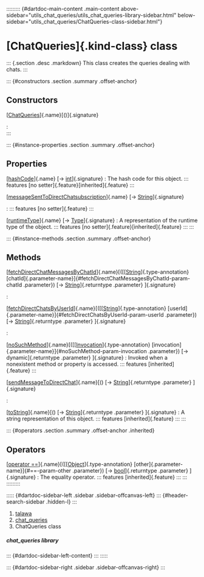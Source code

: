 ::::::::: {#dartdoc-main-content .main-content above-sidebar="utils_chat_queries/utils_chat_queries-library-sidebar.html" below-sidebar="utils_chat_queries/ChatQueries-class-sidebar.html"}
<div>

# [ChatQueries]{.kind-class} class

</div>

::: {.section .desc .markdown}
This class creates the queries dealing with chats.
:::

::: {#constructors .section .summary .offset-anchor}
## Constructors

[[ChatQueries](../utils_chat_queries/ChatQueries/ChatQueries.html)]{.name}[()]{.signature}

:   
:::

::: {#instance-properties .section .summary .offset-anchor}
## Properties

[[hashCode](https://api.flutter.dev/flutter/dart-core/Object/hashCode.html)]{.name} [→ [int](https://api.flutter.dev/flutter/dart-core/int-class.html)]{.signature}
:   The hash code for this object.
    ::: features
    [no setter]{.feature}[inherited]{.feature}
    :::

[[messageSentToDirectChatsubscription](../utils_chat_queries/ChatQueries/messageSentToDirectChatsubscription.html)]{.name} [→ [String](https://api.flutter.dev/flutter/dart-core/String-class.html)]{.signature}

:   ::: features
    [no setter]{.feature}
    :::

[[runtimeType](https://api.flutter.dev/flutter/dart-core/Object/runtimeType.html)]{.name} [→ [Type](https://api.flutter.dev/flutter/dart-core/Type-class.html)]{.signature}
:   A representation of the runtime type of the object.
    ::: features
    [no setter]{.feature}[inherited]{.feature}
    :::
:::

::: {#instance-methods .section .summary .offset-anchor}
## Methods

[[fetchDirectChatMessagesByChatId](../utils_chat_queries/ChatQueries/fetchDirectChatMessagesByChatId.html)]{.name}[([[[String](https://api.flutter.dev/flutter/dart-core/String-class.html)]{.type-annotation} [chatId]{.parameter-name}]{#fetchDirectChatMessagesByChatId-param-chatId .parameter}) [→ [String](https://api.flutter.dev/flutter/dart-core/String-class.html)]{.returntype .parameter} ]{.signature}

:   

[[fetchDirectChatsByUserId](../utils_chat_queries/ChatQueries/fetchDirectChatsByUserId.html)]{.name}[([[[String](https://api.flutter.dev/flutter/dart-core/String-class.html)]{.type-annotation} [userId]{.parameter-name}]{#fetchDirectChatsByUserId-param-userId .parameter}) [→ [String](https://api.flutter.dev/flutter/dart-core/String-class.html)]{.returntype .parameter} ]{.signature}

:   

[[noSuchMethod](https://api.flutter.dev/flutter/dart-core/Object/noSuchMethod.html)]{.name}[([[[Invocation](https://api.flutter.dev/flutter/dart-core/Invocation-class.html)]{.type-annotation} [invocation]{.parameter-name}]{#noSuchMethod-param-invocation .parameter}) [→ dynamic]{.returntype .parameter} ]{.signature}
:   Invoked when a nonexistent method or property is accessed.
    ::: features
    [inherited]{.feature}
    :::

[[sendMessageToDirectChat](../utils_chat_queries/ChatQueries/sendMessageToDirectChat.html)]{.name}[() [→ [String](https://api.flutter.dev/flutter/dart-core/String-class.html)]{.returntype .parameter} ]{.signature}

:   

[[toString](https://api.flutter.dev/flutter/dart-core/Object/toString.html)]{.name}[() [→ [String](https://api.flutter.dev/flutter/dart-core/String-class.html)]{.returntype .parameter} ]{.signature}
:   A string representation of this object.
    ::: features
    [inherited]{.feature}
    :::
:::

::: {#operators .section .summary .offset-anchor .inherited}
## Operators

[[operator ==](https://api.flutter.dev/flutter/dart-core/Object/operator_equals.html)]{.name}[([[[Object](https://api.flutter.dev/flutter/dart-core/Object-class.html)]{.type-annotation} [other]{.parameter-name}]{#==-param-other .parameter}) [→ [bool](https://api.flutter.dev/flutter/dart-core/bool-class.html)]{.returntype .parameter} ]{.signature}
:   The equality operator.
    ::: features
    [inherited]{.feature}
    :::
:::
:::::::::

::::: {#dartdoc-sidebar-left .sidebar .sidebar-offcanvas-left}
::: {#header-search-sidebar .hidden-l}
:::

1.  [talawa](../index.html)
2.  [chat_queries](../utils_chat_queries/)
3.  ChatQueries class

##### chat_queries library

::: {#dartdoc-sidebar-left-content}
:::
:::::

::: {#dartdoc-sidebar-right .sidebar .sidebar-offcanvas-right}
:::
